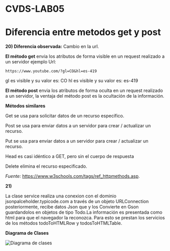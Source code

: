 # CVDS-LAB05

# Diferencia entre metodos get y post


**20) Diferencia observada:** Cambio en la url.


**El método get** envia los atributos de forma visible en un request realizado a un servidor ejemplo Url:

    https://www.youtube.com/?gl=CO&hl=es-419

gl es visible y su valor es: CO
hl es visible y su valor es: es-419

**El método post** envia los atributos de forma oculta en un request realizado a un servidor, la ventaja del método post es la ocultación de la información.

**Métodos similares**

Get se usa para solicitar datos de un recurso especifico.

Post se usa para enviar datos a un servidor para crear / actualizar un recurso.

Put se usa para enviar datos a un servidor para crear / actualizar un recurso.

Head es casi idéntico a GET, pero sin el cuerpo de respuesta

Delete elimina el recurso especificado.

*Fuente:* https://www.w3schools.com/tags/ref_httpmethods.asp.

**21)**

La clase service realiza una conexion con el dominio jsonpalceholder.typicode.com a través de un objeto URLConnection posteriormente, recibe datos Json que y los Convierte en Gson guardandolos en objetos de tipo Todo.La información es presentada como html para que el navegador la reconozca. Para esto se prestan los servicios de los métodos todoToHTMLRow y todosToHTMLTable.


**Diagrama de Clases**

![Diagrama de clases](https://fotos.subefotos.com/69b7d11d34493b9e0ac3af484c1aef93o.png)









